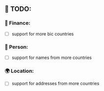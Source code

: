 ## 🔨 TODO:

### 🏦 Finance:

- [ ] support for more bic countries

### 🧑 Person:

- [ ] support for names from more countries

### 🌍 Location:

- [ ] support for addresses from more countries
